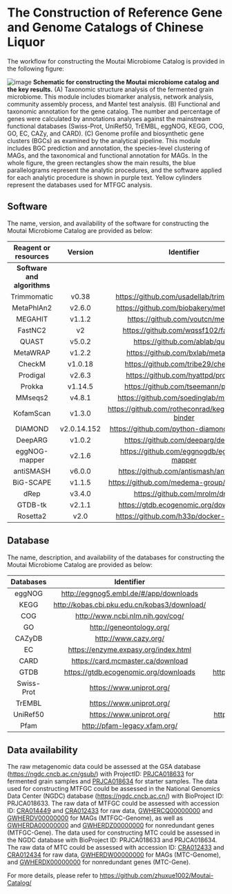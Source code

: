 # The Construction of Reference Gene and Genome Catalogs of Chinese Liquor

The workflow for constructing the Moutai Microbiome Catalog is provided in the following figure:

![image](https://github.com/user-attachments/assets/87fd53c9-c70f-4fb0-8039-84fdd4ade6c7)
**Schematic for constructing the Moutai microbiome catalog and the key results.** (A) Taxonomic structure analysis of the fermented grain microbiome. This module includes biomarker analysis, network analysis, community assembly process, and Mantel test analysis. (B) Functional and taxonomic annotation for the gene catalog. The number and percentage of genes were calculated by annotations analyses against the mainstream functional databases (Swiss-Prot, UniRef50, TrEMBL, eggNOG, KEGG, COG, GO, EC, CAZy, and CARD). (C) Genome profile and biosynthetic gene clusters (BGCs) as examined by the analytical pipeline. This module includes BGC prediction and annotation, the species-level clustering of MAGs, and the taxonomical and functional annotation for MAGs. In the whole figure, the green rectangles show the main results, the blue parallelograms represent the analytic procedures, and the software applied for each analytic procedure is shown in purple text. Yellow cylinders represent the databases used for MTFGC analysis.

## Software 
The name, version, and availability of the software for constructing the Moutai Microbiome Catalog are provided as below:

| **Reagent or resources**    | **Version**                | **Identifier**                                        | **Source**                                         |
|:-----------------------:|:----------------------:|:-------------------------------------------------:|:----------------------------------------------:|
| **Software and algorithms** |
| Trimmomatic             | v0.38                  | https://github.com/usadellab/trimmomatic          | https://doi.org/10.1093/bioinformatics/btu170  |
| MetaPhlAn2              | v2.6.0                 | https://github.com/biobakery/metaphlan2           | https://doi.org/10.1038/nmeth.3589             |
| MEGAHIT                 | v1.1.2                 | https://github.com/voutcn/megahit                 | https://doi.org/10.1093/bioinformatics/btv033  |
| FastNC2                 | v2                     | https://github.com/wqssf102/fastnc2               | https://doi.org/10.1073/pnas.202532111         |
| QUAST                   | v5.0.2                 | https://github.com/ablab/quast                    | https://doi.org/10.1093/bioinformatics/btt086  |
| MetaWRAP                | v1.2.2                 | https://github.com/bxlab/metawrap                 | https://doi.org/10.1186/s40168-018-0541-1      |
| CheckM                  | v1.0.18                | https://github.com/tribe29/checkmk                | https://doi.org/10.1101/gr.186072.114          |
| Prodigal                | v2.6.3                 | https://github.com/hyattpd/prodigal               | https://doi.org/10.1186/1471-2105-11-119       |
| Prokka                  | v1.14.5                | https://github.com/tseemann/prokka                | https://doi.org/10.1093/bioinformatics/btu153  |
| MMseqs2                 | v4.8.1                 | https://github.com/soedinglab/mmseqs2             | https://doi.org/10.1093/bioinformatics/btq003  |
| KofamScan               | v1.3.0                 | https://github.com/rotheconrad/keggdecoder-binder | https://doi.org/10.1093/bioinformatics/btz859  |
| DIAMOND                 | v2.0.14.152            | https://github.com/python-diamond/diamond         | https://doi.org/10.1038/nmeth.3176             |
| DeepARG                 | v1.0.2                 | https://github.com/deeparg/deeparg                | https://doi.org/10.1186/s40168-018-0401-z      |
| eggNOG-mapper           | v2.1.6                 | https://github.com/eggnogdb/eggnog-mapper         | https://doi.org/10.1093/molbev/msab293         |
| antiSMASH               | v6.0.0                 | https://github.com/antismash/antismash            | https://doi.org/10.1093/nar/gkab335            |
| BiG-SCAPE              | v1.1.5                 | https://github.com/medema-group/big-scape         | https://doi.org/10.1038/s41589-019-0400-9      |
| dRep                    | v3.4.0                 | https://github.com/mrolm/drep                     | https://doi.org/10.1038/ismej.2017.126         |
| GTDB-tk                 | v2.1.1                 | https://gtdb.ecogenomic.org/downloads             | https://doi.org/10.1093/bioinformatics/btac672 |
| Rosetta2                | v2.0                   | https://github.com/h33p/docker-rosetta2           | https://doi.org/10.1006/jmbi.1997.0959         |


## Database

The name, description, and availability of the databases for constructing the Moutai Microbiome Catalog are provided as below:

| **Databases**           | **Identifier**                                    | **Source**                                     |
|:-----------------------:|:-------------------------------------------------:|:----------------------------------------------:|
| eggNOG                  | http://eggnog5.embl.de/#/app/downloads            | https://doi.org/10.1093/nar/gky1085            |
| KEGG                    | http://kobas.cbi.pku.edu.cn/kobas3/download/      | https://doi.org/10.1093/nar/gkaa970            |
| COG                     | http://www.ncbi.nlm.nih.gov/cog/                  | http://oi.org/10.1093/nar/gkaa1018             |
| GO                      | http://geneontology.org/                          | http://oi.org/10.1093/nar/gky1055              |
| CAZyDB                  | http://www.cazy.org/                              | https://doi.org/10.1093/nar/gkn663             |
| EC                      | https://enzyme.expasy.org/index.html              | http://oi.org/10.1093/nar/28.1.304             |
| CARD                    | https://card.mcmaster.ca/download                 | https://doi.org/10.1093/nar/gkz935             |
| GTDB                    | https://gtdb.ecogenomic.org/downloads             | https://doi.org/10.1093/bioinformatics/btac672 |
| Swiss-Prot              | https://www.uniprot.org/                          | https://doi.org/10.1093/nar/gkac1052           |
| TrEMBL                  | https://www.uniprot.org/                          | https://doi.org/10.1093/nar/gkac1052           |
| UniRef50                | https://www.uniprot.org/                          | https://doi.org/10.1093/bioinformatics/btm098  |
| Pfam                    | http://pfam-legacy.xfam.org/                      | https://doi.org/10.1093/nar/gkaa913            |


## Data availability

The raw metagenomic data could be assessed at the GSA database (https://ngdc.cncb.ac.cn/gsub/) with ProjectID: [PRJCA018633](https://ngdc.cncb.ac.cn/gsub/submit/bioproject/subPRO027666/overview) for fermented grain samples and [PRJCA018634](https://ngdc.cncb.ac.cn/gsub/submit/bioproject/subPRO027667/overview) for starter samples.
The data used for constructing MTFGC could be assessed in the National Genomics Data Center (NGDC) database (https://ngdc.cncb.ac.cn/) with BioProject ID: PRJCA018633. The raw data of MTFGC could be assessed with accession ID: [CRA014449](https://ngdc.cncb.ac.cn/gsa/browse/CRA014449) and [CRA012433](https://ngdc.cncb.ac.cn/gsa/s/78i4CpbH) for raw data, [GWHERCQ00000000](https://ngdc.cncb.ac.cn/gwh/Assembly/reviewer/MwurLYcaCyNIidtFQxFPbtNyEBlylGBAcufNmWKwaeBxbQClRdkByKQWAyelhHUQ) and [GWHERDV00000000](https://ngdc.cncb.ac.cn/gwh/Assembly/reviewer/FdCXkApAOxjuxPsBbDDaPOuuPzEXoqtLuTNkvNoZgSfXLjnKTMEfLJzcNfataCRm) for MAGs (MTFGC-Genome), as well as [GWHERDA00000000](https://ngdc.cncb.ac.cn/gwh/Assembly/reviewer/CftXilRTWqtgESQUjHMUXRJhwWSOivnSoADqxYZSZCsfOCVtKIfUOjGoLIEVQPDR) and [GWHERDZ00000000](https://ngdc.cncb.ac.cn/gwh/Assembly/reviewer/fzBWcHAevOONaiNaHyyNdHHqiETUKGjGNTrmAcgFqPxxxZMDdfjrACyufeKRLCLq) for nonredundant genes (MTFGC-Gene). The data used for constructing MTC could be assessed in the NGDC database with BioProject ID: PRJCA018633 and PRJCA018634. The raw data of MTC could be assessed with accession ID: [CRA012433](https://ngdc.cncb.ac.cn/gsa/s/78i4CpbH) and [CRA012434](https://ngdc.cncb.ac.cn/gsa/s/78i4CpbH) for raw data, [GWHERDW00000000](https://ngdc.cncb.ac.cn/gwh/Assembly/reviewer/XIdizhitcQKZlMYMFoFMlhkLGcHRECGHlNriMMHLsHRbUWZsUxUNJCtMZhoIYUDD) for MAGs (MTC-Genome), and [GWHERDX00000000](https://ngdc.cncb.ac.cn/gwh/Assembly/reviewer/veJRgCnYJQxnzPpzOJrLveBleaxQEGocwUKyuAIeWFptJtcRXckrknJIklLXfWjk) for nonredundant genes (MTC-Gene). 

For more details, please refer to https://github.com/zhuxue1002/Moutai-Catalog/
